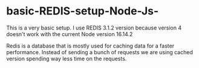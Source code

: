# basic-REDIS-setup-Node-Js-
This is a very basic setup. I use REDIS 3.1.2 version because version 4 doesn't work with the current Node version 16.14.2

Redis is a database that is mostly used for caching data for a faster performance. Instead of sending a bunch of requests we are using cached version spending way less time on the requests. 
